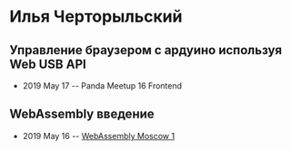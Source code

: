 # Илья Черторыльский

## Управление браузером с ардуино используя Web USB API
- 2019 May 17 -- Panda Meetup 16 Frontend    
## WebAssembly введение
- 2019 May 16 -- [WebAssembly Moscow 1](https://www.youtube.com/watch?v=O8IMFHu1dG0&t=0s)    

